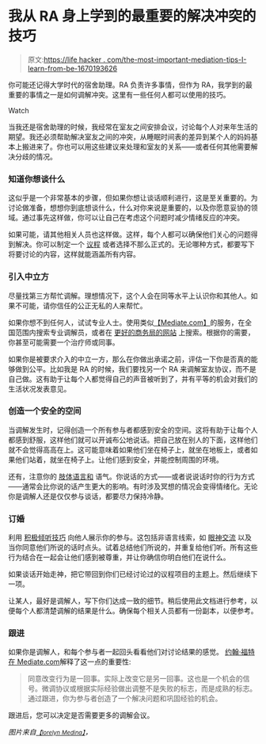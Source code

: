 # 我从 RA 身上学到的最重要的解决冲突的技巧

> 原文:[https://life hacker . com/the-most-important-mediation-tips-I-learn-from-be-1670193626](https://lifehacker.com/the-most-important-mediation-tips-i-learned-from-being-1670193626)

你可能还记得大学时代的宿舍助理。RA 负责许多事情，但作为 RA，我学到的最重要的事情之一是如何调解冲突。这里有一些任何人都可以使用的技巧。

Watch

当我还是宿舍助理的时候，我经常在室友之间安排会议，讨论每个人对来年生活的期望。我还必须帮助解决室友之间的冲突，从睡眠时间表的差异到某个人的妈妈基本上搬进来了。你也可以用这些建议来处理和室友的关系——或者任何其他需要解决分歧的情况。

### **知道你想谈什么**

这似乎是一个非常基本的步骤，但如果你想让谈话顺利进行，这是至关重要的。为讨论做准备，想想你到底想谈什么，什么对你来说是重要的，以及你愿意妥协的领域。通过事先这样做，你可以让自己在考虑这个问题时减少情绪反应的冲突。

如果可能，请其他相关人员也这样做。这样，每个人都可以确保他们关心的问题得到解决。你可以制定一个 [议程](https://lifehacker.com/why-you-should-drive-the-agenda-during-a-one-on-one-wit-1640752672) 或者选择不那么正式的。无论哪种方式，都要写下将要讨论的内容，这样就能涵盖所有内容。

### **引入中立方**

尽量找第三方帮忙调解。理想情况下，这个人会在同等水平上认识你和其他人。如果不可能，请你信任的公正无私的人来帮忙。

如果你想不到任何人，试试专业人士。使用类似[【Mediate.com】](http://www.mediate.com/mediator/search.cfm)的服务，在全国范围内搜索专业调解员，或者在 [更好的商务局的网站](http://www.bbb.org/) 上搜索。根据你的需要，你甚至可能需要一个治疗师或同事。

如果你是被要求介入的中立一方，那么在你做出承诺之前，评估一下你是否真的能够做到公平。比如我是 RA 的时候，我们要找另一个 RA 来调解室友协议，而不是自己做。这有助于让每个人都觉得自己的声音被听到了，并有平等的机会对我们的生活状况发表意见。

### **创造一个安全的空间**

当调解发生时，记得创造一个所有参与者都感到安全的空间。这将有助于让每个人都感到舒服，这样他们就可以开诚布公地说话。把自己放在别人的下面，这样他们就不会觉得高高在上。这可能意味着如果他们坐在椅子上，就坐在地板上，或者如果他们站着，就坐在椅子上。让他们感到安全，并能控制周围的环境。

还有，注意你的 [肢体语言和](https://lifehacker.com/ask-an-expert-all-about-body-language-and-emotion-1545504126) 语气。你说话的方式——或者说说话时你的行为方式——通常会比你说的话产生更大的影响。有时涉及冥想的情况会变得情绪化。无论你是调解人还是仅仅参与谈话，都要尽力保持冷静。

### **订婚**

利用 [积极倾听技巧](https://lifehacker.com/use-active-listening-to-get-what-you-want-in-a-negoti-1244920695) 向他人展示你的参与。这包括非语言线索，如 [眼神交流](https://lifehacker.com/use-the-triangle-technique-to-make-engaging-eye-contact-1586412923) 以及当你同意他们所说的话时点头。试着总结他们所说的，并重复给他们听。所有这些行为结合在一起会让他们感到被尊重，并让你确信你明白他们在说什么。

如果谈话开始走神，把它带回到你们已经讨论过的议程项目的主题上。然后继续下一项。

让某人，最好是调解人，写下你们达成一致的细节。稍后使用此文档进行参考，以便每个人都清楚调解的结果是什么。确保每个相关人员都有一份副本，以便参考。

### **跟进**

如果你是调解人，和每个参与者一起回头看看他们对讨论结果的感觉。 [约翰·福特在 Mediate.com](http://www.mediate.com/articles/ford18.cfm)解释了这一点的重要性:

> 同意改变行为是一回事。实际上改变它是另一回事。这也是一个机会的信号。微调协议或根据实际经验做出调整不是失败的标志，而是成熟的标志。通过跟进，你为参与者创造了一个解决问题和巩固经验的机会。

跟进后，您可以决定是否需要更多的调解会议。

*图片来自*[<small>*【lorelyn Medina】*</small>](http://www.shutterstock.com/pic.mhtml?id=192654263&src=id)*，*